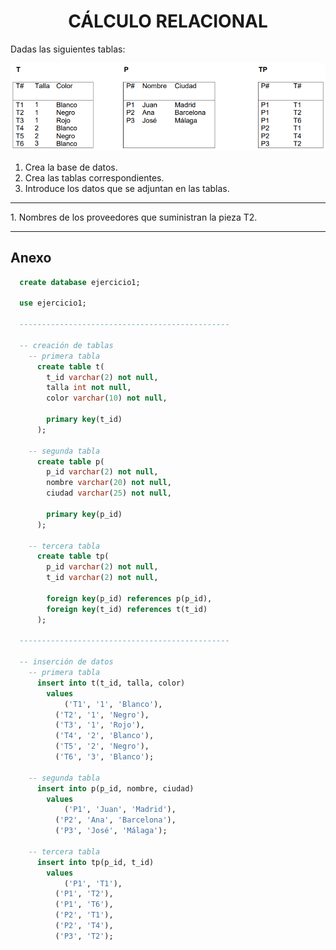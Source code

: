 <style>
  /* title */
    h1{
      text-align: center;
      font-weight: bold;
    }
</style>

<h1>CÁLCULO RELACIONAL</h1>

<!-- database creation -->
  <p>Dadas las siguientes tablas:</p>

  <img src="img/tablas.png">

  1. Crea la base de datos.
  2. Crea las tablas correspondientes.
  3. Introduce los datos que se adjuntan en las tablas.

---

<!-- activities -->
  <p>1. Nombres de los proveedores que suministran la pieza T2.</p>

---

<!-- anexo -->
  <h2><b>Anexo</b></h2>

  ```sql
    create database ejercicio1;

    use ejercicio1;

    -----------------------------------------------

    -- creación de tablas
      -- primera tabla
        create table t(
          t_id varchar(2) not null,
          talla int not null,
          color varchar(10) not null,

          primary key(t_id)
        );

      -- segunda tabla
        create table p(
          p_id varchar(2) not null,
          nombre varchar(20) not null,
          ciudad varchar(25) not null,

          primary key(p_id)
        );

      -- tercera tabla
        create table tp(
          p_id varchar(2) not null,
          t_id varchar(2) not null,
          
          foreign key(p_id) references p(p_id),
          foreign key(t_id) references t(t_id)
        );

    -----------------------------------------------

    -- inserción de datos
      -- primera tabla
        insert into t(t_id, talla, color)
	      values
    	      ('T1', '1', 'Blanco'),
            ('T2', '1', 'Negro'),
            ('T3', '1', 'Rojo'),
            ('T4', '2', 'Blanco'),
            ('T5', '2', 'Negro'),
            ('T6', '3', 'Blanco');

      -- segunda tabla
        insert into p(p_id, nombre, ciudad)
	      values
    	      ('P1', 'Juan', 'Madrid'),
            ('P2', 'Ana', 'Barcelona'),
            ('P3', 'José', 'Málaga');

      -- tercera tabla
        insert into tp(p_id, t_id)
	      values
    	      ('P1', 'T1'),
            ('P1', 'T2'),
            ('P1', 'T6'),
            ('P2', 'T1'),
            ('P2', 'T4'),
            ('P3', 'T2');
  ```